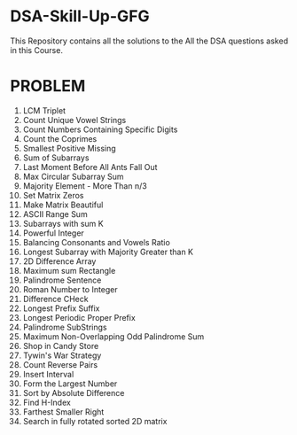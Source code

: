 # DSA-Skill-Up-GFG
This Repository contains all the solutions to the All the DSA questions asked in this Course. 

# PROBLEM 
1. LCM Triplet
2. Count Unique Vowel Strings
3. Count Numbers Containing Specific Digits
4. Count the Coprimes
5. Smallest Positive Missing
6. Sum of Subarrays
7. Last Moment Before All Ants Fall Out
8. Max Circular Subarray Sum
9. Majority Element - More Than n/3
10. Set Matrix Zeros
11. Make Matrix Beautiful
12. ASCII Range Sum
13. Subarrays with sum K
14. Powerful Integer
15. Balancing Consonants and Vowels Ratio
16. Longest Subarray with Majority Greater than K
17. 2D Difference Array
18. Maximum sum Rectangle
19. Palindrome Sentence
20. Roman Number to Integer
21. Difference CHeck
22. Longest Prefix Suffix
23. Longest Periodic Proper Prefix
24. Palindrome SubStrings
25. Maximum Non-Overlapping Odd Palindrome Sum
26. Shop in Candy Store
27. Tywin's War Strategy
28. Count Reverse Pairs
29. Insert Interval
30. Form the Largest Number
31.  Sort by Absolute Difference
32.  Find H-Index
33.  Farthest Smaller Right
34. Search in fully rotated sorted 2D matrix
